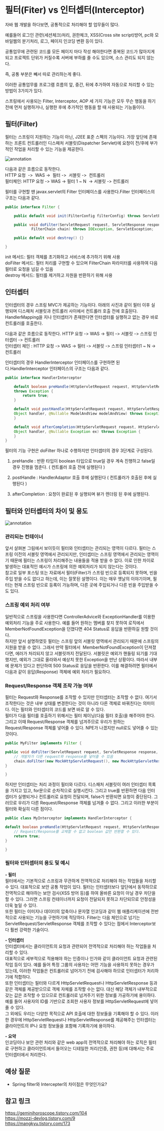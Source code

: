 # 필터(Fiter) vs 인터셉터(Interceptor)

자바 웹 개발을 하다보면, 공통적으로 처리해야 할 업무들이 많다.

예를들어 로그인 관련(세션체크)처리, 권한체크, XSS(Cross site script)방어, pc와 모바일웹의 분기처리, 로그, 페이지 인코딩 변환 등이 있다.

공통업무에 관련된 코드를 모든 페이지 마다 작성 해야한다면 중복된 코드가 많아지게 되고 프로젝트 단위가 커질수록 서버에 부하를 줄 수도 있으며, 소스 관리도 되지 않는다.

즉, 공통 부분은 빼서 따로 관리하는게 좋다.

이러한 공통업무를 프로그램 흐름의 앞, 중간, 뒤에 추가하여 자동으로 처리할 수 있는 방법이 3가지가 있다.

스프링에서 사용되는 Filter, Interceptor, AOP 세 가지 기능은 모두 무슨 행동을 하기전에 먼저 실행하거나, 실행한 후에 추가적인 행동을 할 때 사용되는 기능들이다.

## 필터(Filter)

필터는 스프링이 지원하는 기능이 아닌, J2EE 표준 스펙의 기능이다. 가장 앞단에 존재하는 프론트 컨트롤러인 디스패처 서블릿(Dispatcher Servlet)에 요청이 전/후에 부가적인 작업을 처리할 수 있는 기능을 제공한다.

![annotation](img/filter_interceptor1.png)

다음과 같은 흐름으로 동작한다.  
HTTP 요청  ->  WAS ->  필터 ->  서블릿 ->  컨트롤러  
필터체인: HTTP 요청 -> WAS -> 필터 1 ~ N  -> 서블릿 -> 컨트롤러

필터를 구현할 땐 javax.servlet의 Filter 인터페이스를 사용한다.Filter 인터페이스의 구조는 다음과 같다.

```java
public interface Filter {

    public default void init(FilterConfig filterConfig) throws ServletException {}

    public void doFilter(ServletRequest request, ServletResponse response,
            FilterChain chain) throws IOException, ServletException;

    public default void destroy() {}

}
```

init 메서드: 필터 객체를 초기화하고 서비스에 추가하기 위해 사용  
doFilter 메서드: 필터 처리를 구현할 수 있으며 FilterChain 파라미터를 사용하여 다음 필터로 요청을 넘길 수 있음  
destroy 메서드: 필터를 제거하고 자원을 반환하기 위해 사용

## 인터셉터

인터셉터의 경우 스프링 MVC가 제공하는 기능이다. 아래의 사진과 같이 필터 이후 실행되며 디스패처 서블릿과 컨트롤러 사이에서 컨트롤러 호출 전에 호출된다. HandlerMapping을 지나 인터셉터가 존재한다면 인터셉터를 실행하고 없는 경우 바로 컨트롤러를 호출한다.

다음과 같은 흐름으로 동작한다.
HTTP 요청 -> WAS -> 필터 -> 서블릿 -> 스프링 인터셉터 -> 컨트롤러  
인터셉터 체인 : HTTP 요청 -> WAS -> 필터 -> 서블릿 -> 스프링 인터셉터1 ~ N -> 컨트롤러

인터셉터의 경우 HandlerInterceptor 인터페이스를 구현하면 된다.HandlerInterceptor 인터페이스의 구조는 다음과 같다.

```java
public interface HandlerInterceptor

    default boolean preHandle(HttpServletRequest request, HttpServletResponse response, Object handler)
	throws Exception {
        return true;
    }

    default void postHandle(HttpServletRequest request, HttpServletResponse response,
	Object handler, @Nullable ModelAndView modelAndView) throws Exception {
    }

    default void afterCompletion(HttpServletRequest request, HttpServletResponse response,
	Object handler, @Nullable Exception ex) throws Exception {
    }
}
```

필터의 기능 구현은 doFilter 하나로 수행하지만 인터셉터의 경우 3단계로 구성된다.

1. preHandle : 반환 타입이 boolean 타입으로 true일 경우 계속 진행하고 false일 경우 진행을 멈춘다. ( 컨트롤러 호출 전에 실행된다 )

2. postHandle : HandlerAdaptor 호출 후에 실행된다 ( 컨트롤러가 호출된 후에 실행된다 )

3. afterCompletion : 요청이 완료된 후 실행되며 뷰가 렌더링 된 후에 실행된다.

## 필터와 인터셉터의 차이 및 용도

![annotation](img/filter_interceptor2.png)

### 관리되는 컨테이너

앞서 살펴본 그림에서 보이듯이 필터와 인터셉터는 관리되는 영역이 다르다. 필터는 스프링 이전의 서블릿 영역에서 관리되지만, 인터셉터는 스프링 영역에서 관리되는 영역이기 때문에 필터는 스프링이 처리해주는 내용들을 적용 받을 수 없다. 이로 인한 차이로 발생하는 대표적인 예시가 스프링에 의한 예외처리가 되지 않는다는 것이다.  
참고로 일부 포스팅 또는 자료에서 필터(Filter)가 스프링 빈으로 등록되지 못하며, 빈을 주입 받을 수도 없다고 하는데, 이는 잘못된 설명이다. 이는 매우 옛날의 이야기이며, 필터는 현재 스프링 빈으로 등록이 가능하며, 다른 곳에 주입되거나 다른 빈을 주입받을 수도 있다.

### 스프링 예외 처리 여부

일반적으로 스프링을 사용한다면 ControllerAdvice와 ExceptionHandler를 이용한 예외처리 기능을 주로 사용한다. 예를 들어 원하는 멤버를 찾지 못하여 로직에서 MemberNotFoundException을 던졌다면 404 Status로 응답을 반환하길 원할 것이다.  
하지만 앞서 설명하였듯 필터는 스프링 앞의 서블릿 영역에서 관리되기 때문에 스프링의 지원을 받을 수 없다. 그래서 만약 필터에서  MemberNotFoundException이 던져졌다면, 에러가 처리되지 않고 서블릿까지 전달된다. 서블릿은 예외가 핸들링 되기를 기대했지만, 예외가 그대로 올라와서 예상치 못한 Exception을 만난 상황이다. 따라서 내부에 문제가 있다고 판단하여 500 Status로 응답을 반환한다. 이를 해결하려면 필터에서 다음과 같이 응답(Response) 객체에 예외 처리가 필요하다.

### Request/Response 객체 조작 가능 여부

필터는 Request와 Response를 조작할 수 있지만 인터셉터는 조작할 수 없다. 여기서 조작한다는 것은 내부 상태를 변경한다는 것이 아니라 다른 객체로 바꿔친다는 의미이다. 이는 필터와 인터셉터의 코드를 보면 바로 알 수 있다.  
필터가 다음 필터를 호출하기 위해서는 필터 체이닝(다음 필터 호출)을 해주어야 한다. 그리고 이때 Request/Response 객체를 넘겨주므로 우리가 원하는 Request/Response 객체를 넣어줄 수 있다. NPE가 나겠지만 null로도 넣어줄 수 있는 것이다.

```java
public MyFilter implements Filter {

public void doFilter(ServletRequest request, ServletResponse response, FilterChain chain) {
    // 개발자가 다른 request와 response를 넣어줄 수 있음
    chain.doFilter(new MockHttpServletRequest(), new MockHttpServletResponse());
}

}
```

하지만 인터셉터는 처리 과정이 필터와 다르다. 디스패처 서블릿이 여러 인터셉터 목록을 가지고 있고, for문으로 순차적으로 실행시킨다. 그리고 true를 반환하면 다음 인터셉터가 실행되거나 컨트롤러로 요청이 전달되며, false가 반환되면 요청이 중단된다. 그러므로 우리가 다른 Request/Response 객체를 넘겨줄 수 없다. 그리고 이러한 부분이 필터와 확실히 다른 점이다.

```java
public class MyInterceptor implements HandlerInterceptor {

default boolean preHandle(HttpServletRequest request, HttpServletResponse response, Object handler) {
    // Request/Response를 교체할 수 없고 boolean 값만 반환할 수 있다.
    return true;
}

}
```

### 필터와 인터셉터의 용도 및 예시

**- 필터**  
 필터에서는 기본적으로 스프링과 무관하게 전역적으로 처리해야 하는 작업들을 처리할 수 있다.
대표적으로 보안 공통 작업이 있다. 필터는 인터셉터보다 앞단에서 동작하므로 전역적으로 해야하는 보안 검사(XSS 방어 등)를 하여 올바른 요청이 아닐 경우 차단을 할 수 있다. 그러면 스프링 컨테이너까지 요청이 전달되지 못하고 차단되므로 안정성을 더욱 높일 수 있다.  
 또한 필터는 이미지나 데이터의 압축이나 문자열 인코딩과 같이 웹 애플리케이션에 전반적으로 사용되는 기능을 구현하기에 적당하다. Filter는 다음 체인으로 넘기는 ServletRequest/ServletResponse 객체를 조작할 수 있다는 점에서 Interceptor보다 훨씬 강력한 기술이다.

**- 인터셉터**  
 인터셉터에서는 클라이언트의 요청과 관련되어 전역적으로 처리해야 하는 작업들을 처리할 수 있다.  
 대표적으로 세부적으로 적용해야 하는 인증이나 인가와 같이 클라이언트 요청과 관련된 작업 등이 있다. 예를 들어 특정 그룹의 사용자는 어떤 기능을 사용하지 못하는 경우가 있는데, 이러한 작업들은 컨트롤러로 넘어가기 전에 검사해야 하므로 인터셉터가 처리하기에 적합하다.  
 또한 인터셉터는 필터와 다르게 HttpServletRequest나 HttpServletResponse 등과 같은 객체를 제공받으므로 객체 자체를 조작할 수는 없다. 대신 해당 객체가 내부적으로 갖는 값은 조작할 수 있으므로 컨트롤러로 넘겨주기 위한 정보를 가공하기에 용이하다. 예를 들어 사용자의 ID를 기반으로 조회한 사용자 정보를 HttpServletRequest에 넣어줄 수 있다.  
 그 외에도 우리는 다양한 목적으로 API 호출에 대한 정보들을 기록해야 할 수 있다. 이러한 경우에 HttpServletRequest나 HttpServletResponse를 제공해주는 인터셉터는 클라이언트의 IP나 요청 정보들을 포함해 기록하기에 용이하다.

**- 요약**  
 인코딩이나 보안 관련 처리와 같은 web app의 전역적으로 처리해야 하는 로직은 필터로 구현하고 클라이언트에서 들어오는 디테일한 처리(인증, 권한 등)에 대해서는 주로 인터셉터에서 처리한다.

## 예상 질문

- Spring filter와 Intercepter의 차이점은 무엇인가요?

## 참고 링크

https://geminihoroscope.tistory.com/104  
https://mozzi-devlog.tistory.com/9  
https://mangkyu.tistory.com/173
